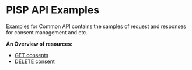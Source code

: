# PISP API Examples

Examples for Common API contains the samples of request and responses for consent management and etc.


**An Overview of resources:**
 - [GET consents](GET_consents/readme.md)
 - [DELETE consent](DELETE_consent/readme.md)
